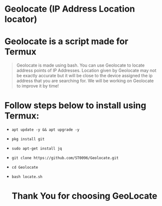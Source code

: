 # Geolocate (IP Address Location locator)

# Geolocate is a script made for Termux
> Geolocate is made using bash. You can use Geolocate to locate address points of IP Addresses. Location given by Geolocate may not be exactly accurate but it will be close to the device assigned the ip address that you are searching for. We will be working on Geolocate to improve it by time!

# Follow steps below to install using Termux:
* ``apt update -y && apt upgrade -y``
* ``pkg install git``
* `sudo apt-get install jq`
* ``git clone https://github.com/ST0096/Geolocate.git``
* ``cd Geolocate``
* ``bash locate.sh``

  # Thank You for choosing GeoLocate
